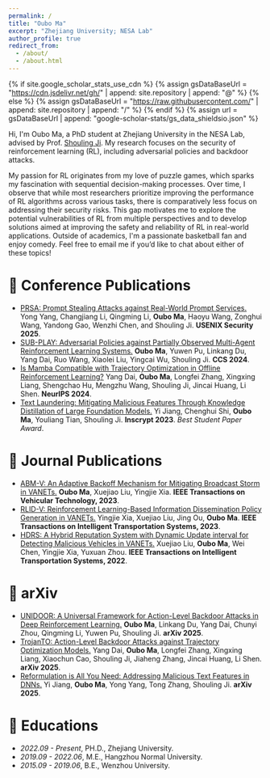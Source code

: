 ```yaml
---
permalink: /
title: "Oubo Ma"
excerpt: "Zhejiang University; NESA Lab"
author_profile: true
redirect_from: 
  - /about/
  - /about.html
---
```


{% if site.google_scholar_stats_use_cdn %}
{% assign gsDataBaseUrl = "https://cdn.jsdelivr.net/gh/" | append: site.repository | append: "@" %}
{% else %}
{% assign gsDataBaseUrl = "https://raw.githubusercontent.com/" | append: site.repository | append: "/" %}
{% endif %}
{% assign url = gsDataBaseUrl | append: "google-scholar-stats/gs_data_shieldsio.json" %}

<span class='anchor' id='about-me'></span>

Hi, I'm Oubo Ma, a PhD student at Zhejiang University in the NESA Lab, advised by Prof. [Shouling Ji](https://scholar.google.com.hk/citations?user=5HoF_9oAAAAJ&hl=zh-CN&oi=ao). My research focuses on the security of reinforcement learning (RL), including adversarial policies and backdoor attacks.

My passion for RL originates from my love of puzzle games, which sparks my fascination with sequential decision-making processes. Over time, I observe that while most researchers prioritize improving the performance of RL algorithms across various tasks, there is comparatively less focus on addressing their security risks. This gap motivates me to explore the potential vulnerabilities of RL from multiple perspectives and to develop solutions aimed at improving the safety and reliability of RL in real-world applications. Outside of academics, I'm a passionate basketball fan and enjoy comedy. Feel free to email me if you’d like to chat about either of these topics!

# 📝 Conference Publications 
- [PRSA: Prompt Stealing Attacks against Real-World Prompt Services.](https://arxiv.org/pdf/2402.19200) Yong Yang, Changjiang Li, Qingming Li, **Oubo Ma**, Haoyu Wang, Zonghui Wang, Yandong Gao, Wenzhi Chen, and Shouling Ji. **USENIX Security 2025**. 
- [SUB-PLAY: Adversarial Policies against Partially Observed Multi-Agent Reinforcement Learning Systems.](https://arxiv.org/pdf/2402.03741) **Oubo Ma**, Yuwen Pu, Linkang Du, Yang Dai, Ruo Wang, Xiaolei Liu, Yingcai Wu, Shouling Ji. **CCS 2024**. 
- [Is Mamba Compatible with Trajectory Optimization in Offline Reinforcement Learning?](https://arxiv.org/pdf/2405.12094) Yang Dai, **Oubo Ma**, Longfei Zhang, Xingxing Liang, Shengchao Hu, Mengzhu Wang, Shouling Ji, Jincai Huang, Li Shen. **NeurIPS 2024**. 
- [Text Laundering: Mitigating Malicious Features Through Knowledge Distillation of Large Foundation Models.](https://nesa.zju.edu.cn/download/jy_pdf_TextLaundering.pdf) Yi Jiang, Chenghui Shi, **Oubo Ma**, Youliang Tian, Shouling Ji. **Inscrypt 2023**. *Best Student Paper Award*.

# 📝 Journal Publications 
- [ABM-V: An Adaptive Backoff Mechanism for Mitigating Broadcast Storm in VANETs.](https://maoubo.github.io/docs/ABM-V.pdf) **Oubo Ma**, Xuejiao Liu, Yingjie Xia. **IEEE Transactions on Vehicular Technology, 2023**. 
- [RLID-V: Reinforcement Learning-Based Information Dissemination Policy Generation in VANETs.](https://maoubo.github.io/docs/RLID-V.pdf) Yingjie Xia, Xuejiao Liu, Jing Ou, **Oubo Ma**. **IEEE Transactions on Intelligent Transportation Systems, 2023**.
- [HDRS: A Hybrid Reputation System with Dynamic Update interval for Detecting Malicious Vehicles in VANETs.](https://maoubo.github.io/docs/HDRS.pdf) Xuejiao Liu, **Oubo Ma**, Wei Chen, Yingjie Xia, Yuxuan Zhou. **IEEE Transactions on Intelligent Transportation Systems, 2022**.

# 📝 arXiv
- [UNIDOOR: A Universal Framework for Action-Level Backdoor Attacks in Deep Reinforcement Learning.](https://arxiv.org/pdf/2501.15529) **Oubo Ma**, Linkang Du, Yang Dai, Chunyi Zhou, Qingming Li, Yuwen Pu, Shouling Ji. **arXiv 2025**. 
- [TrojanTO: Action-Level Backdoor Attacks against Trajectory Optimization Models.](https://arxiv.org/pdf/2506.12815) Yang Dai, **Oubo Ma**, Longfei Zhang, Xingxing Liang, Xiaochun Cao, Shouling Ji, Jiaheng Zhang, Jincai Huang, Li Shen. **arXiv 2025**. 
- [Reformulation is All You Need: Addressing Malicious Text Features in DNNs.](https://arxiv.org/pdf/2502.00652) Yi Jiang, **Oubo Ma**, Yong Yang, Tong Zhang, Shouling Ji. **arXiv 2025**. 

# 📖 Educations
- *2022.09 - Present*, PH.D., Zhejiang University. 
- *2019.09 - 2022.06*, M.E., Hangzhou Normal University. 
- *2015.09 - 2019.06*, B.E., Wenzhou University. 